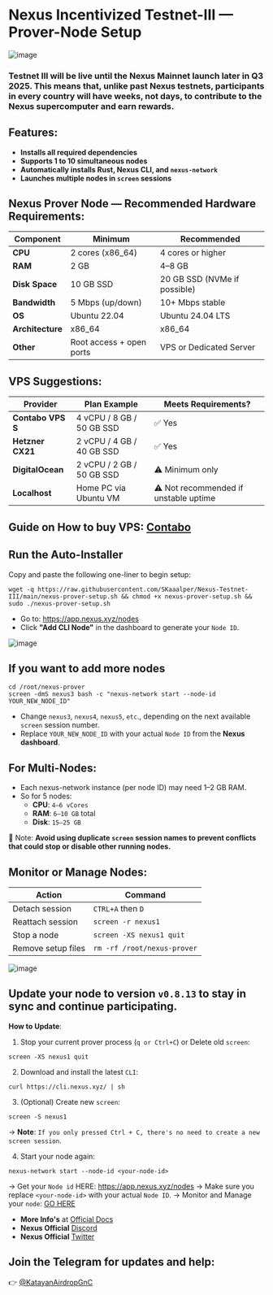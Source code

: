 # Nexus Incentivized Testnet-III — Prover-Node Setup

![image](https://github.com/user-attachments/assets/2fd0802e-d029-44a5-a309-4cc35152810a)

### Testnet III will be live until the Nexus Mainnet launch later in Q3 2025. This means that, unlike past Nexus testnets, participants in every country will have weeks, not days, to contribute to the Nexus supercomputer and earn rewards.

## Features:
- **Installs all required dependencies**
- **Supports 1 to 10 simultaneous nodes**
- **Automatically installs Rust, Nexus CLI, and `nexus-network`**
- **Launches multiple nodes in `screen` sessions**

## Nexus Prover Node — Recommended Hardware Requirements:

| Component        | Minimum                  | Recommended                  |
| ---------------- | ------------------------ | ---------------------------- |
| **CPU**          | 2 cores (x86\_64)        | 4 cores or higher            |
| **RAM**          | 2 GB                     | 4–8 GB                       |
| **Disk Space**   | 10 GB SSD                | 20 GB SSD (NVMe if possible) |
| **Bandwidth**    | 5 Mbps (up/down)         | 10+ Mbps stable              |
| **OS**           | Ubuntu 22.04             | Ubuntu 24.04 LTS             |
| **Architecture** | x86\_64                  | x86\_64                      |
| **Other**        | Root access + open ports | VPS or Dedicated Server      |

## VPS Suggestions:

| Provider          | Plan Example              | Meets Requirements?                   |
| ----------------- | ------------------------- | ------------------------------------- |
| **Contabo VPS S** | 4 vCPU / 8 GB / 50 GB SSD | ✅ Yes                                 |
| **Hetzner CX21**  | 2 vCPU / 4 GB / 40 GB SSD | ✅ Yes                                 |
| **DigitalOcean**  | 2 vCPU / 2 GB / 50 GB SSD | ⚠️ Minimum only                       |
| **Localhost**     | Home PC via Ubuntu VM     | ⚠️ Not recommended if unstable uptime |

## **Guide on How to buy VPS**: [Contabo](https://medium.com/@Airdrop_Jheff/guide-on-how-to-buy-a-vps-server-from-contabo-and-set-it-up-on-termius-0928e0e5cb5d)

## Run the Auto-Installer
Copy and paste the following one-liner to begin setup:
```
wget -q https://raw.githubusercontent.com/SKaaalper/Nexus-Testnet-III/main/nexus-prover-setup.sh && chmod +x nexus-prover-setup.sh && sudo ./nexus-prover-setup.sh
```
- Go to: https://app.nexus.xyz/nodes
- Click **"Add CLI Node"** in the dashboard to generate your `Node ID`.
  
![image](https://github.com/user-attachments/assets/5c184bfa-e426-4bd0-a255-06c36cf2df22)

## If you want to add more nodes
```
cd /root/nexus-prover
screen -dmS nexus3 bash -c "nexus-network start --node-id YOUR_NEW_NODE_ID"
```
- Change `nexus3`, `nexus4`, `nexus5`, `etc`., depending on the next available `screen` session number.
- Replace `YOUR_NEW_NODE_ID` with your actual `Node ID` from the **Nexus dashboard**.

## For Multi-Nodes:
- Each nexus-network instance (per node ID) may need 1–2 GB RAM.
- So for 5 nodes:
  - **CPU**: `4–6 vCores`
  - **RAM**: `6–10 GB` total
  - **Disk**: `15–25 GB`

🔔 Note:
**Avoid using duplicate `screen` session names to prevent conflicts that could stop or disable other running nodes.**

## Monitor or Manage Nodes:

| Action             | Command                     |
| ------------------ | --------------------------- |
| Detach session     | `CTRL+A` then `D`           |
| Reattach session   | `screen -r nexus1`          |
| Stop a node        | `screen -XS nexus1 quit`    |
| Remove setup files | `rm -rf /root/nexus-prover` |

![image](https://github.com/user-attachments/assets/3a9079c6-31b0-43d7-80a2-794be4def4b3)

## Update your node to version `v0.8.13` to stay in sync and continue participating.

**How to Update**:

1. Stop your current prover process (`q or Ctrl+C`)
or
Delete old `screen`:
```
screen -XS nexus1 quit
```

2. Download and install the latest `CLI`:
```
curl https://cli.nexus.xyz/ | sh
```

3. (Optional) Create new `screen`:
```
screen -S nexus1
```
→ **Note**: `If you only pressed Ctrl + C, there's no need to create a new screen session`.

4. Start your node again:
```
nexus-network start --node-id <your-node-id>
```
→ Get your `Node id` HERE: https://app.nexus.xyz/nodes
→ Make sure you replace `<your-node-id>` with your actual `Node ID`.
→ Monitor and Manage your `node`: [GO HERE](https://github.com/SKaaalper/Nexus-Testnet-III/blob/main/README.md#monitor-or-manage-nodes)

- **More Info's** at [Official Docs](https://docs.nexus.xyz/layer-1/testnet/testnet-3)
- **Nexus Official** [Discord](https://discord.gg/zH7rdrt29E)
- **Nexus Official** [Twitter](https://x.com/NexusLabs)

## Join the Telegram for updates and help:
👉 [@KatayanAirdropGnC](https://t.me/KatayanAirdropGnC)
